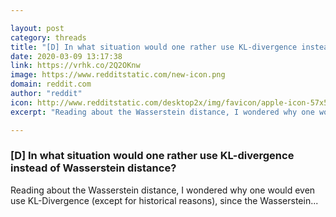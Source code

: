 ```yaml
---

layout: post
category: threads
title: "[D] In what situation would one rather use KL-divergence instead of Wasserstein distance?"
date: 2020-03-09 13:17:38
link: https://vrhk.co/2Q2OKnw
image: https://www.redditstatic.com/new-icon.png
domain: reddit.com
author: "reddit"
icon: http://www.redditstatic.com/desktop2x/img/favicon/apple-icon-57x57.png
excerpt: "Reading about the Wasserstein distance, I wondered why one would even use KL-Divergence (except for historical reasons), since the Wasserstein..."

---
```


### [D] In what situation would one rather use KL-divergence instead of Wasserstein distance?

Reading about the Wasserstein distance, I wondered why one would even use KL-Divergence (except for historical reasons), since the Wasserstein...